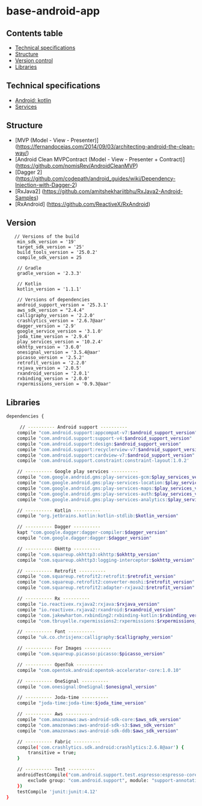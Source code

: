 # base-android-app

Contents table
-----------------

- [Technical specifications](#technical-specifications)
- [Structure](#structure)
- [Version control](#version)
- [Libraries](#libraries)


Technical specifications
-------------

- [Android: kotlin](https://developer.android.com/kotlin/index.html)
- [Services](https://google.com)


Structure
---------------

- [MVP (Model - View - Presenter)] (https://fernandocejas.com/2014/09/03/architecting-android-the-clean-way/)
- [Android Clean MVPContract (Model - View - Presenter + Contract)] (https://github.com/nomisRev/AndroidCleanMVP)
- [Dagger 2] (https://github.com/codepath/android_guides/wiki/Dependency-Injection-with-Dagger-2)
- [RxJava2] (https://github.com/amitshekhariitbhu/RxJava2-Android-Samples)
- [RxAndroid] (https://github.com/ReactiveX/RxAndroid)


Version
---------------

       // Versions of the build
        min_sdk_version = '19'
        target_sdk_version = '25'
        build_tools_version = '25.0.2'
        compile_sdk_version = 25

        // Gradle
        gradle_version = '2.3.3'

        // Kotlin
        kotlin_version = '1.1.1'

        // Versions of dependencies
        android_support_version = '25.3.1'
        aws_sdk_version = "2.4.4"
        calligraphy_version = '2.2.0'
        crashlytics_version = '2.6.7@aar'
        dagger_version = '2.9'
        google_service_version = '3.1.0'
        joda_time_version = '2.9.4'
        play_services_version = '10.2.4'
        okhttp_version = '3.6.0'
        onesignal_version = '3.5.4@aar'
        picasso_version = '2.5.2'
        retrofit_version = '2.2.0'
        rxjava_version = '2.0.5'
        rxandroid_version = '2.0.1'
        rxbinding_version = '2.0.0'
        rxpermissions_version = '0.9.3@aar'


Libraries
---------------

```bash
dependencies {

     // ---------- Android support ----------
    compile "com.android.support:appcompat-v7:$android_support_version"
    compile "com.android.support:support-v4:$android_support_version"
    compile "com.android.support:design:$android_support_version"
    compile "com.android.support:recyclerview-v7:$android_support_version"
    compile "com.android.support:cardview-v7:$android_support_version"
    compile 'com.android.support.constraint:constraint-layout:1.0.2'

    // ---------- Google play services ----------
    compile "com.google.android.gms:play-services-gcm:$play_services_version"
    compile "com.google.android.gms:play-services-location:$play_services_version"
    compile "com.google.android.gms:play-services-maps:$play_services_version"
    compile "com.google.android.gms:play-services-auth:$play_services_version"
    compile "com.google.android.gms:play-services-analytics:$play_services_version"

    // ---------- Kotlin ----------
    compile "org.jetbrains.kotlin:kotlin-stdlib:$kotlin_version"

    // ---------- Dagger ----------
    kapt "com.google.dagger:dagger-compiler:$dagger_version"
    compile "com.google.dagger:dagger:$dagger_version"

    // ---------- OkHttp ----------
    compile "com.squareup.okhttp3:okhttp:$okhttp_version"
    compile "com.squareup.okhttp3:logging-interceptor:$okhttp_version"

    // ---------- Retrofit ----------
    compile "com.squareup.retrofit2:retrofit:$retrofit_version"
    compile "com.squareup.retrofit2:converter-moshi:$retrofit_version"
    compile "com.squareup.retrofit2:adapter-rxjava2:$retrofit_version"

    // ---------- Rx ----------
    compile "io.reactivex.rxjava2:rxjava:$rxjava_version"
    compile "io.reactivex.rxjava2:rxandroid:$rxandroid_version"
    compile "com.jakewharton.rxbinding2:rxbinding-kotlin:$rxbinding_version"
    compile "com.tbruyelle.rxpermissions2:rxpermissions:$rxpermissions_version"

    // ---------- Font ----------
    compile "uk.co.chrisjenx:calligraphy:$calligraphy_version"

    // ---------- For Images ----------
    compile "com.squareup.picasso:picasso:$picasso_version"

    // ---------- OpenTok ----------
    compile "com.opentok.android:opentok-accelerator-core:1.0.10"

    // ---------- OneSignal ----------
    compile "com.onesignal:OneSignal:$onesignal_version"

    // ---------- Joda-time ----------
    compile "joda-time:joda-time:$joda_time_version"

    // ---------- Aws ----------
    compile "com.amazonaws:aws-android-sdk-core:$aws_sdk_version"
    compile "com.amazonaws:aws-android-sdk-s3:$aws_sdk_version"
    compile "com.amazonaws:aws-android-sdk-ddb:$aws_sdk_version"

    // ---------- Fabric ----------
    compile('com.crashlytics.sdk.android:crashlytics:2.6.8@aar') {
        transitive = true;
    }

    // ---------- Test ----------
    androidTestCompile("com.android.support.test.espresso:espresso-core:2.2.2", {
        exclude group: "com.android.support", module: "support-annotations"
    })
    testCompile 'junit:junit:4.12'
}
